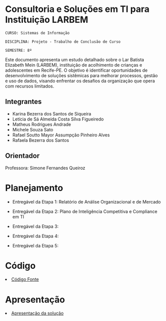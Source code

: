 # Consultoria e Soluções em TI para Instituição LARBEM

`CURSO: Sistemas de Informação`

`DISCIPLINA: Projeto - Trabalho de Conclusão de Curso`

`SEMESTRE: 8º`

Este documento apresenta um estudo detalhado sobre o Lar Batista Elizabeth Mein (LARBEM), instituição de acolhimento de crianças e adolescentes em Recife-PE. 
O objetivo é identificar oportunidades de desenvolvimento de soluções sistêmicas para melhorar processos, gestão e uso de dados, visando enfrentar os desafios da organização que opera com recursos limitados.

## Integrantes

* Karina Bezerra dos Santos de Siqueira
* Letícia de Sá Almeida Costa Silva Figueiredo
* Matheus Rodrigues Andrade
* Michele Souza Sato
* Rafael Soutto Mayor Assumpção Pinheiro Alves
* Rafaela Bezerra dos Santos

## Orientador

Professora: Simone Fernandes Queiroz

# Planejamento

* Entregável da Etapa 1:
Relatório de Análise Organizacional e de Mercado  

* Entregável da Etapa 2: 
Plano de Inteligência Competitiva e Compliance em TI

* Entregável da Etapa 3:
* Entregável da Etapa 4:
* Entregável da Etapa 5:

# Código

<li><a href="src/README.md"> Código Fonte</a></li>

# Apresentação

<li><a href="presentation/README.md"> Apresentação da solução</a></li>
